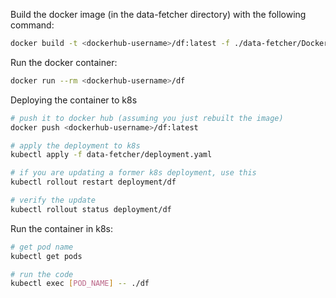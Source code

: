 
Build the docker image (in the data-fetcher directory) with the following command:

```bash
docker build -t <dockerhub-username>/df:latest -f ./data-fetcher/Dockerfile .
```

Run the docker container:

```bash
docker run --rm <dockerhub-username>/df
```

Deploying the container to k8s

```bash
# push it to docker hub (assuming you just rebuilt the image)
docker push <dockerhub-username>/df:latest

# apply the deployment to k8s
kubectl apply -f data-fetcher/deployment.yaml

# if you are updating a former k8s deployment, use this
kubectl rollout restart deployment/df

# verify the update
kubectl rollout status deployment/df
```

Run the container in k8s:

```bash
# get pod name
kubectl get pods

# run the code
kubectl exec [POD_NAME] -- ./df
```
